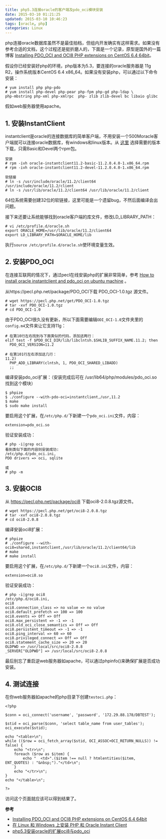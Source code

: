 ```yaml
---
title: php5.3连接oracle的客户端及pdo_oci模块安装
date: 2015-03-10 01:21:25
updated: 2015-03-10 10:46:23
tags: [oracle, php]
categories: Linux
---
```


php连接oracle数据库虽然不是最佳拍档，但组内开发确实有这样需求。如果没有参考合适的文档，这个过程还是挺折磨人的，下面是一个记录，原型是国外的一篇博客 [Installing PDO_OCI and OCI8 PHP extensions on CentOS 6.4 64bit](http://shiki.me/blog/installing-pdo_oci-and-oci8-php-extensions-on-centos-6-4-64bit/)。

假设你已经安装好php的环境，php版本为5.3，要连接的oracle服务器是 11g R2，操作系统版本CentOS 6.4 x86_64。如果没有安装php，可以通过以下命令安装：
```
# yum install php php-pdo
# yum install php-devel php-pear php-fpm php-gd php-ldap \
php-mbstring php-xml php-xmlrpc  php- zlib zlib-devel bc libaio glibc
```
假如web服务器使用apache。

## 1. 安装InstantClient ##
instantclient是oracle的连接数据库的简单客户端，不用安装一个500Moracle客户端就可以连接oracle数据库，有windows和linux版本。从 [这里](http://www.oracle.com/technetwork/topics/linuxx86-64soft-092277.html) 选择需要的版本下载，只需Basic和Devel两个rpm包。
```
安装
# rpm -ivh oracle-instantclient11.2-basic-11.2.0.4.0-1.x86_64.rpm
# rpm -ivh oracle-instantclient11.2-devel-11.2.0.4.0-1.x86_64.rpm

软链接
# ln -s /usr/include/oracle/11.2/client64 /usr/include/oracle/11.2/client
# ln -s /usr/lib/oracle/11.2/client64 /usr/lib/oracle/11.2/client
```
64位系统需要创建32位的软链接，这里可能是一个遗留bug，不然后面编译会出问题。

接下来还要让系统能够找到oracle客户端的库文件，修改LD_LIBRARY_PATH：
```
# vi /etc/profile.d/oracle.sh
export ORACLE_HOME=/usr/lib/oracle/11.2/client64
export LD_LIBRARY_PATH=$ORACLE_HOME/lib
```

执行`source /etc/profile.d/oracle.sh`使环境变量生效。

<!-- more -->

## 2. 安装PDO_OCI ##
在连接互联网的情况下，通过pecl在线安装php的扩展非常简单，参考 [How to install oracle instantclient and pdo_oci on ubuntu machine](http://stackoverflow.com/questions/21936091/how-to-install-oracle-instantclient-and-pdo-oci-on-ubuntu-machine) 。

从https://pecl.php.net/package/PDO_OCI下载 PDO_OCI-1.0.tgz 源文件。
```
# wget https://pecl.php.net/get/PDO_OCI-1.0.tgz
# tar -xvf PDO_OCI-1.0.tgz
# cd PDO_OCI-1.0
```
由于PDO_OCI很久没有更新，所以下面需要编辑`ODI_OCI-1.0`文件夹里的`config.m4`文件来让它支持11g：
```
# 在第10行左右找到与下面类似的代码，添加这两行：
elif test -f $PDO_OCI_DIR/lib/libclntsh.$SHLIB_SUFFIX_NAME.11.2; then
  PDO_OCI_VERSION=11.2

# 在第101行左右添加这几行：
11.2)
  PHP_ADD_LIBRARY(clntsh, 1, PDO_OCI_SHARED_LIBADD)
  ;;
```

编译安装pdo_oci扩展：（安装完成后可在 /usr/lib64/php/modules/pdo_oci.so 找到这个模块）
```
$ phpize
$ ./configure --with-pdo-oci=instantclient,/usr,11.2
$ make
$ sudo make install
```

要启用这个扩展，在`/etc/php.d/`下新建一个`pdo_oci.ini`文件，内容：
```
extension=pdo_oci.so
```
验证安装成功：
```
# php -i|grep oci
看到类似下面的内容则安装成功:
/etc/php.d/pdo_oci.ini,
PDO drivers => oci, sqlite

或
# php -m
```

## 3. 安装OCI8 ##
从 https://pecl.php.net/package/oci8 下载oci8-2.0.8.tgz源文件。
```
# wget https://pecl.php.net/get/oci8-2.0.8.tgz
# tar -xvf oci8-2.0.8.tgz
# cd oci8-2.0.8
```
编译安装oci8扩展：
```
# phpize
# ./configure --with-oci8=shared,instantclient,/usr/lib/oracle/11.2/client64/lib
# make
# make install
```

要启用这个扩展，在`/etc/php.d/`下新建一个`oci8.ini`文件，内容：
```
extension=oci8.so
```
验证安装成功：
```
# php -i|grep oci8
/etc/php.d/oci8.ini,
oci8
oci8.connection_class => no value => no value
oci8.default_prefetch => 100 => 100
oci8.events => Off => Off
oci8.max_persistent => -1 => -1
oci8.old_oci_close_semantics => Off => Off
oci8.persistent_timeout => -1 => -1
oci8.ping_interval => 60 => 60
oci8.privileged_connect => Off => Off
oci8.statement_cache_size => 20 => 20
OLDPWD => /usr/local/src/oci8-2.0.8
_SERVER["OLDPWD"] => /usr/local/src/oci8-2.0.8
```

最后别忘了重启逆web服务器如apache，可以通过phpinfo()来确保扩展是否成功安装。

## 4. 测试连接 ##
在你web服务器如apache的php目录下创建`testoci.php`：
```
<?php

$conn = oci_connect('username', 'password', '172.29.88.178/DBTEST');

$stid = oci_parse($conn, 'select table_name from user_tables');
oci_execute($stid);

echo "<table>\n";
while (($row = oci_fetch_array($stid, OCI_ASSOC+OCI_RETURN_NULLS)) != false) {
    echo "<tr>\n";
    foreach ($row as $item) {
        echo "  <td>".($item !== null ? htmlentities($item, ENT_QUOTES) : "&nbsp;")."</td>\n";
    }
    echo "</tr>\n";
}
echo "</table>\n";

?>
```
访问这个页面就应该可以得到结果了。

**参考**

- [Installing PDO_OCI and OCI8 PHP extensions on CentOS 6.4 64bit](http://shiki.me/blog/installing-pdo_oci-and-oci8-php-extensions-on-centos-6-4-64bit/)
- [在 Linux 和 Windows 上安装 PHP 和 Oracle Instant Client](http://www.oracle.com/technetwork/cn/articles/dsl/technote-php-instant-090922-zhs.html)
- [php5.3安装oracle的扩展oci8与pdo_oci](http://iceeggplant.blog.51cto.com/1446843/1052512)

